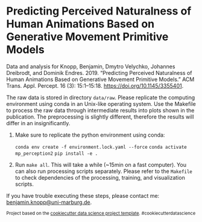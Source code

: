 Predicting Perceived Naturalness of Human Animations Based on Generative Movement Primitive Models
==============================

Data and analysis for Knopp, Benjamin, Dmytro Velychko, Johannes Dreibrodt, and Dominik Endres. 2019. “Predicting Perceived Naturalness of Human Animations Based on Generative Movement Primitive Models.” ACM Trans. Appl. Percept. 16 (3): 15:1–15:18. https://doi.org/10.1145/3355401.


The raw data is stored in directory `data/raw`. Please replicate the computing environment
using conda in an Unix-like operating system. Use the Makefile to process the raw data
through intermediate results into plots shown in the publication. The preprocessing is
slightly different, therefore the results will differ in an insignificantly.

1. Make sure to replicate the python environment using conda:

    `conda env create -f environment.lock.yaml --force`
    `conda activate mp_perception2`
    `pip install -e .`

2. Run `make all`. This will take a while (~15min on a fast computer). You can also 
    run processing scripts separately. Please refer to the `Makefile` to check dependencies
    of the processing, training, and visualization scripts.

If you have trouble executing these steps, please contact me: benjamin.knopp@uni-marburg.de.


<p><small>Project based on the <a target="_blank" href="https://drivendata.github.io/cookiecutter-data-science/">cookiecutter data science project template</a>. #cookiecutterdatascience</small></p>
